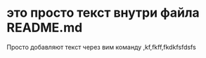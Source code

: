 # это просто текст внутри файла README.md

Просто добавляют текст через вим команду
,kf,fkff,fkdkfsfdsfs
